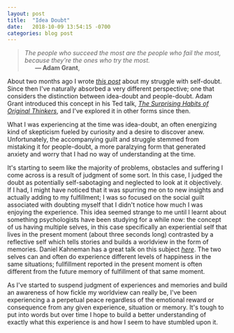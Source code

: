 ```yaml
---
layout: post
title:  "Idea Doubt"
date:   2018-10-09 13:54:15 -0700
categories: blog post
---
```


>*The people who succeed the most are the people who fail the most, because they’re the ones who try the most.* 
 <br>&nbsp;&nbsp;&nbsp;&nbsp;&nbsp;&nbsp;__&mdash; Adam Grant__, 
 
About two months ago I wrote [*this post*](http://culturepen.com/blog/post/2018/07/23/Trust.html "Culture Pen - Trust") about my struggle with self-doubt. Since then I've naturally absorbed a very different perspective; one that considers the distinction between idea-doubt and people-doubt. Adam Grant introduced this concept in his Ted talk, [*The Surprising Habits of Original Thinkers*](https://www.ted.com/talks/adam_grant_the_surprising_habits_of_original_thinkers?language=en "The Surprising Habits of Original Thinkers"), and I've explored it in other forms since then. 

What I was experiencing at the time was idea-doubt, an often energizing kind of skepticism fueled by curiosity and a desire to discover anew. Unfortunately, the accompanying guilt and struggle stemmed from mistaking it for people-doubt, a more paralzying form that generated anxiety and worry that I had no way of understanding at the time. 

It's starting to seem like the majority of problems, obstacles and suffering I come across is a result of judgment of some sort. In this case, I judged the doubt as potentially self-sabotaging and neglected to look at it objectively. If I had, I might have noticed that it was spurring me on to new insights and actually adding to my fulfillment; I was so focused on the social guilt associated with doubting myself that I didn't notice how much I was enjoying the experience. This idea seemed strange to me until I learnt about something psychologists have been studying for a while now: the concept of us having multiple selves, in this case specifically an experiential self that lives in the present moment (about three seconds long) contrasted by a reflective self which tells stories and builds a worldview in the form of memories. Daniel Kahneman has a great talk on this subject [*here*](https://www.youtube.com/watch?v=XgRlrBl-7Yg "The Riddle of Experience Vs. Memory - Daniel Kahneman"). The two selves can and often do experience different levels of happiness in the same situations; fullfillment reported in the present moment is often different from the future memory of fulfillment of that same moment. 

As I've started to suspend judgment of experiences and memories and build an awareness of how fickle my worldview can really be, I've been experiencing a a perpetual peace regardless of the emotional reward or consequence from any given experience, situation or memory. It's tough to put into words but over time I hope to build a better understanding of exactly what this experience is and how I seem to have stumbled upon it.
















